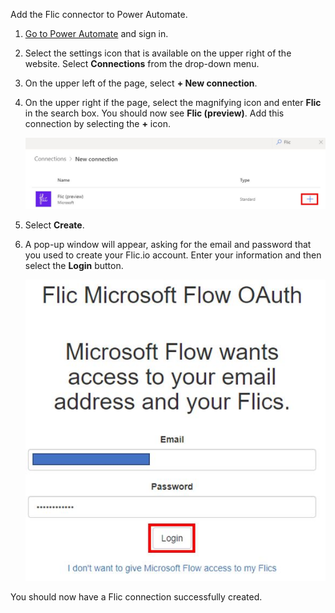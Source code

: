 Add the Flic connector to Power Automate.

1.  [Go to Power Automate](https://flow.microsoft.com/?azure-portal=true) and sign in.

1.  Select the settings icon that is available on the upper right of the website. Select **Connections** from the drop-down menu.

1.  On the upper left of the page, select **+ New connection**.

1.  On the upper right if the page, select the magnifying icon and enter **Flic** in the search box. You should now see **Flic (preview)**. Add this connection by selecting the **+** icon.

	![Add Flic connection](../media/add-flic-connection.jpg)

1.  Select **Create**.

1.  A pop-up window will appear, asking for the email and password that you used to create your Flic.io account. Enter your information and then select the **Login** button.

    ![Flic connector email password](../media/flic-connector-email-password.jpg)

You should now have a Flic connection successfully created.
